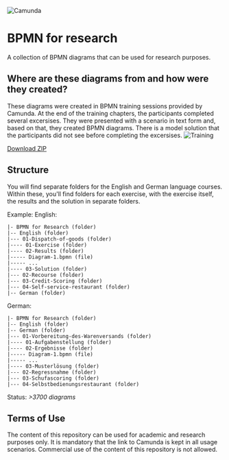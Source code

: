 ![Camunda](https://github.com/camunda/bpmn-for-research/blob/master/content/img/camunda_logo.png)

# BPMN for research
A collection of BPMN diagrams that can be used for research purposes.

## Where are these diagrams from and how were they created?
These diagrams were created in BPMN training sessions provided by Camunda. At the end of the training chapters, the participants completed several excersises. They were presented with a scenario in text form and, based on that, they created BPMN diagrams. There is a model solution that the participants did not see before completing the excersises.
![Training](https://github.com/camunda/bpmn-for-research/blob/master/content/img/training-process.png)

<a href="/camunda/bpmn-for-research/archive/master.zip" class="btn btn-sm sidebar-button" aria-label="Download the contents of camunda/bpmn-for-research as a zip file" title="Download the contents of camunda/bpmn-for-research as a zip file" rel="nofollow">
<span class="octicon octicon-cloud-download"></span>
Download ZIP</a>

## Structure
You will find separate folders for the English and German language courses. Within these, you'll find folders for each exercise, with the exercise itself, the results and the solution in separate folders.

Example:
English:
```
|- BPMN for Research (folder)
|-- English (folder)
|--- 01-Dispatch-of-goods (folder)
|---- 01-Exercise (folder)
|---- 02-Results (folder)
|----- Diagram-1.bpmn (file)
|----- ...
|---- 03-Solution (folder)
|--- 02-Recourse (folder)
|--- 03-Credit-Scoring (folder)
|--- 04-Self-service-restaurant (folder)
|-- German (folder)
```

German:
```
|- BPMN for Research (folder)
|-- English (folder)
|-- German (folder)
|--- 01-Vorbereitung-des-Warenversands (folder)
|---- 01-Aufgabenstellung (folder)
|---- 02-Ergebnisse (folder)
|----- Diagram-1.bpmn (file)
|----- ...
|---- 03-Musterlösung (folder)
|--- 02-Regressnahme (folder)
|--- 03-Schufascoring (folder)
|--- 04-Selbstbedienungsrestaurant (folder)
```

Status: *>3700 diagrams*

## Terms of Use

The content of this repository can be used for academic and research purposes only. It is mandatory that the link to Camunda is kept in all usage scenarios. Commercial use of the content of this repository is not allowed. 
